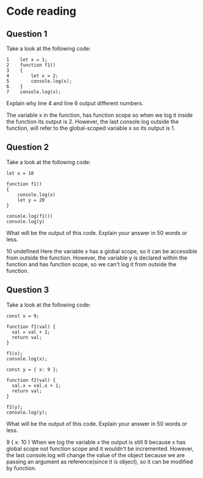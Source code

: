 # Code reading

## Question 1

Take a look at the following code:

```
1    let x = 1;
2    function f1()
3    {
4        let x = 2;
5        console.log(x);
6    }
7    console.log(x);
```

Explain why line 4 and line 6 output different numbers.

The variable x in the function, has function scope so when we log it inside the function its output is 2. However, the last console.log outside the function, will refer to the global-scoped variable x so its output is 1.

## Question 2

Take a look at the following code:

```
let x = 10

function f1()
{
    console.log(x)
    let y = 20
}

console.log(f1())
console.log(y)
```

What will be the output of this code. Explain your answer in 50 words or less.

10
undefined
Here the variable x has a global scope, so it can be accessible from outside the function. However, the variable y is declared within the function and has function scope, so we can't log it from outside the function.

## Question 3

Take a look at the following code:

```
const x = 9;

function f1(val) {
  val = val + 1;
  return val;
}

f1(x);
console.log(x);

const y = { x: 9 };

function f2(val) {
  val.x = val.x + 1;
  return val;
}

f2(y);
console.log(y);
```

What will be the output of this code. Explain your answer in 50 words or less.

9
{ x: 10 }
When we log the variable x the output is still 9 because x has global scope not function scope and it wouldn't be incremented. However, the last console.log will change the value of the object because we are passing an argument as reference(since it is object), so it can be modified by function.
